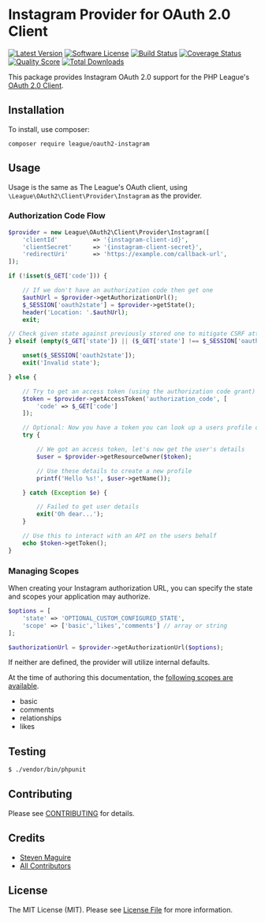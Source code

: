 # Instagram Provider for OAuth 2.0 Client
[![Latest Version](https://img.shields.io/github/release/thephpleague/oauth2-instagram.svg?style=flat-square)](https://github.com/thephpleague/oauth2-instagram/releases)
[![Software License](https://img.shields.io/badge/license-MIT-brightgreen.svg?style=flat-square)](LICENSE.md)
[![Build Status](https://img.shields.io/travis/thephpleague/oauth2-instagram/master.svg?style=flat-square)](https://travis-ci.org/thephpleague/oauth2-instagram)
[![Coverage Status](https://img.shields.io/scrutinizer/coverage/g/thephpleague/oauth2-instagram.svg?style=flat-square)](https://scrutinizer-ci.com/g/thephpleague/oauth2-instagram/code-structure)
[![Quality Score](https://img.shields.io/scrutinizer/g/thephpleague/oauth2-instagram.svg?style=flat-square)](https://scrutinizer-ci.com/g/thephpleague/oauth2-instagram)
[![Total Downloads](https://img.shields.io/packagist/dt/league/oauth2-instagram.svg?style=flat-square)](https://packagist.org/packages/league/oauth2-instagram)

This package provides Instagram OAuth 2.0 support for the PHP League's [OAuth 2.0 Client](https://github.com/thephpleague/oauth2-client).

## Installation

To install, use composer:

```
composer require league/oauth2-instagram
```

## Usage

Usage is the same as The League's OAuth client, using `\League\OAuth2\Client\Provider\Instagram` as the provider.

### Authorization Code Flow

```php
$provider = new League\OAuth2\Client\Provider\Instagram([
    'clientId'          => '{instagram-client-id}',
    'clientSecret'      => '{instagram-client-secret}',
    'redirectUri'       => 'https://example.com/callback-url',
]);

if (!isset($_GET['code'])) {

    // If we don't have an authorization code then get one
    $authUrl = $provider->getAuthorizationUrl();
    $_SESSION['oauth2state'] = $provider->getState();
    header('Location: '.$authUrl);
    exit;

// Check given state against previously stored one to mitigate CSRF attack
} elseif (empty($_GET['state']) || ($_GET['state'] !== $_SESSION['oauth2state'])) {

    unset($_SESSION['oauth2state']);
    exit('Invalid state');

} else {

    // Try to get an access token (using the authorization code grant)
    $token = $provider->getAccessToken('authorization_code', [
        'code' => $_GET['code']
    ]);

    // Optional: Now you have a token you can look up a users profile data
    try {

        // We got an access token, let's now get the user's details
        $user = $provider->getResourceOwner($token);

        // Use these details to create a new profile
        printf('Hello %s!', $user->getName());

    } catch (Exception $e) {

        // Failed to get user details
        exit('Oh dear...');
    }

    // Use this to interact with an API on the users behalf
    echo $token->getToken();
}
```

### Managing Scopes

When creating your Instagram authorization URL, you can specify the state and scopes your application may authorize.

```php
$options = [
    'state' => 'OPTIONAL_CUSTOM_CONFIGURED_STATE',
    'scope' => ['basic','likes','comments'] // array or string
];

$authorizationUrl = $provider->getAuthorizationUrl($options);
```
If neither are defined, the provider will utilize internal defaults.

At the time of authoring this documentation, the [following scopes are available](https://instagram.com/developer/authentication/#scope).

- basic
- comments
- relationships
- likes

## Testing

``` bash
$ ./vendor/bin/phpunit
```

## Contributing

Please see [CONTRIBUTING](https://github.com/thephpleague/oauth2-instagram/blob/master/CONTRIBUTING.md) for details.


## Credits

- [Steven Maguire](https://github.com/stevenmaguire)
- [All Contributors](https://github.com/thephpleague/oauth2-instagram/contributors)


## License

The MIT License (MIT). Please see [License File](https://github.com/thephpleague/oauth2-instagram/blob/master/LICENSE) for more information.
